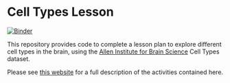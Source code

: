 # Cell Types Lesson

[![Binder](https://mybinder.org/badge_logo.svg)](https://mybinder.org/v2/gh/ajuavinett/CellTypesLesson/master)

This repository provides code to complete a lesson plan to explore different cell types in the brain, using the <a href="https://alleninstitute.org/what-we-do/brain-science/">Allen Institute for Brain Science</a> Cell Types dataset.

Please see <a href="https://sites.google.com/ucsd.edu/neuroedu/cell-types">this website</a> for a full description of the activities contained here. 
